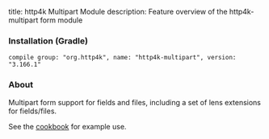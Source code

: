title: http4k Multipart Module
description: Feature overview of the http4k-multipart form module

### Installation (Gradle)
```compile group: "org.http4k", name: "http4k-multipart", version: "3.166.1"```

### About

Multipart form support for fields and files, including a set of lens extensions for fields/files.

See the [cookbook](/cookbook/multipart_forms/) for example use.
